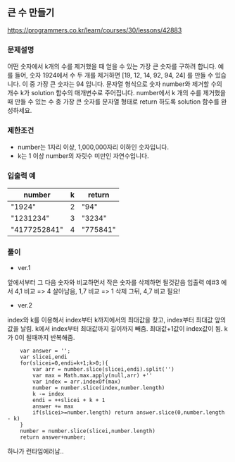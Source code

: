 
## 큰 수 만들기
https://programmers.co.kr/learn/courses/30/lessons/42883

### 문제설명
어떤 숫자에서 k개의 수를 제거했을 때 얻을 수 있는 가장 큰 숫자를 구하려 합니다.
예를 들어, 숫자 1924에서 수 두 개를 제거하면 [19, 12, 14, 92, 94, 24] 를 만들 수 있습니다. 이 중 가장 큰 숫자는 94 입니다.
문자열 형식으로 숫자 number와 제거할 수의 개수 k가 solution 함수의 매개변수로 주어집니다. number에서 k 개의 수를 제거했을 때 만들 수 있는 수 중 가장 큰 숫자를 문자열 형태로 return 하도록 solution 함수를 완성하세요.

### 제한조건
 - number는 1자리 이상, 1,000,000자리 이하인 숫자입니다.
 - k는 1 이상 number의 자릿수 미만인 자연수입니다.

### 입출력 예
|number|k|return|
|------|-|------|
|"1924"|2|"94"|
|"1231234"|3|"3234"|
|"4177252841"|4|"775841"|

### 풀이
 - ver.1
 
앞에서부터 그 다음 숫자와 비교하면서 작은 숫자를 삭제하면 될것같음
입출력 예#3 에서
4,1 비교 => 4 살아남음,
1,7 비교 => 1 삭제
그뒤, 4,7 비교 필요!

 - ver.2

index와 k를 이용해서 index부터 k까지에서의 최대값을 찾고,
index부터 최대값 앞의 값을 날림.
k에서 index부터 최대값까지 길이까지 빼줌.
최대값+1값이 index값이 됨.
k가 0이 될때까지 반복해줌.
```
    var answer = '';
    var slicei,endi
    for(slicei=0,endi=k+1;k>0;){
        var arr = number.slice(slicei,endi).split('')
        var max = Math.max.apply(null,arr) +''
        var index = arr.indexOf(max)
        number = number.slice(index,number.length)
        k -= index
        endi = ++slicei + k + 1
        answer += max
        if(slicei>=number.length) return answer.slice(0,number.length - k) 
    }
    number = number.slice(slicei,number.length)
    return answer+number;
```
하나가 런타임에러남..